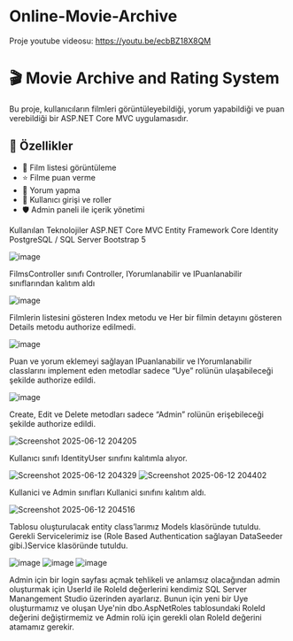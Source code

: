 # Online-Movie-Archive

Proje youtube videosu: https://youtu.be/ecbBZ18X8QM


# 🎬 Movie Archive and Rating System

Bu proje, kullanıcıların filmleri görüntüleyebildiği, yorum yapabildiği ve puan verebildiği bir ASP.NET Core MVC uygulamasıdır.

## 🚀 Özellikler

- 🎥 Film listesi görüntüleme
- ⭐ Filme puan verme
- 💬 Yorum yapma
- 👤 Kullanıcı girişi ve roller
- 🛡️ Admin paneli ile içerik yönetimi

Kullanılan Teknolojiler
ASP.NET Core MVC
Entity Framework Core
Identity
PostgreSQL / SQL Server
Bootstrap 5

![image](https://github.com/user-attachments/assets/9be045ef-cd26-4710-9147-6f834405943e)

FilmsController sınıfı Controller, IYorumlanabilir ve IPuanlanabilir sınıflarından kalıtım aldı

![image](https://github.com/user-attachments/assets/08b18096-621a-4154-9302-d402ada2d176)

Filmlerin listesini gösteren Index metodu ve Her bir filmin detayını gösteren Details metodu authorize edilmedi.

![image](https://github.com/user-attachments/assets/96a06be4-a6a4-4408-97fe-756eff604d25)

Puan ve yorum eklemeyi sağlayan IPuanlanabilir ve IYorumlanabilir classlarını implement eden metodlar sadece “Uye” rolünün ulaşabileceği şekilde authorize edildi.

![image](https://github.com/user-attachments/assets/642d3bd5-2594-4be7-8a75-f17905d8b31c)

Create, Edit ve Delete metodları sadece “Admin” rolünün erişebileceği şekilde authorize edildi.

![Screenshot 2025-06-12 204205](https://github.com/user-attachments/assets/596b8139-bfc8-4460-b3f1-f2d90b6683ef)

Kullanıcı sınıfı IdentityUser sınıfını kalıtımla alıyor.

![Screenshot 2025-06-12 204329](https://github.com/user-attachments/assets/bd7c1a14-12c8-4845-b1d9-c8de81b77fd0)
![Screenshot 2025-06-12 204402](https://github.com/user-attachments/assets/5b34d1b2-9517-499f-941a-a6c5f37f03cf)

Kullanici ve Admin sınıfları Kullanici sınıfını kalıtım aldı.

![Screenshot 2025-06-12 204516](https://github.com/user-attachments/assets/16017502-f5e1-443c-9bfe-f1bf2121f9b0)

Tablosu oluşturulacak entity class’larımız Models klasöründe tutuldu. Gerekli Servicelerimiz ise (Role Based Authentication sağlayan DataSeeder gibi.)Service klasöründe tutuldu.

![image](https://github.com/user-attachments/assets/2ca8a664-32c1-4368-b9fb-59de249984b9)
![image](https://github.com/user-attachments/assets/1c600331-b429-470e-a1ac-cf1d9876b48f)
![image](https://github.com/user-attachments/assets/8c9defa3-7d55-4e80-9322-45121adf8006)

Admin için bir login sayfası açmak tehlikeli ve anlamsız olacağından admin oluşturmak için UserId ile RoleId değerlerini kendimiz SQL Server Manangement Studio üzerinden ayarlarız.
Bunun için yeni bir Uye oluşturmamız ve oluşan Uye'nin dbo.AspNetRoles tablosundaki RoleId değerini değiştirmemiz ve Admin rolü için gerekli olan RoleId değerini atamamız gerekir.

